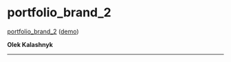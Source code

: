 # portfolio_brand_2

[portfolio_brand_2](https://github.com/oleksiykalashnyk/portfolio_brand_2)  ([demo](https://oleksiykalashnyk.github.io/portfolio_brand_2/))


**Olek Kalashnyk**


-------------------------------
